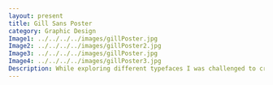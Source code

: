 ```yaml
---
layout: present
title: Gill Sans Poster
category: Graphic Design
Image1: ../../../../images/gillPoster.jpg
Image2: ../../../../images/gillPoster2.jpg
Image3: ../../../../images/gillPoster.jpg
Image4: ../../../../images/gillPoster3.jpg
Description: While exploring different typefaces I was challenged to create a poster for one of the typefaces that interested me. Gill Sans was my chosen typeface. I used the design of the typeface to guide my design for the poster. Following the geometric nature of the typeface the poster took it’s shape. Showing significant aspects and uses the poster shows off Gill Sans.
---
```

